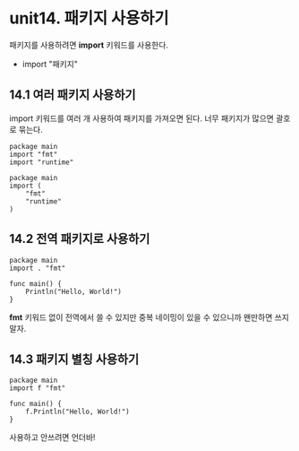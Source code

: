 
unit14. 패키지 사용하기
==
  
  
패키지를 사용하려면 __import__ 키워드를 사용한다.
  
+ import "패키지"
  
14.1 여러 패키지 사용하기
--
import 키워드를 여러 개 사용하여 패키지를 가져오면 된다. 너무 패키지가 많으면 괄호로 묶는다.
  
<pre><code>package main
import "fmt"
import "runtime"
</code></pre>
  
<pre><code>package main
import (
    "fmt"
    "runtime"
)
</code></pre>
  
14.2 전역 패키지로 사용하기
--
<pre><code>package main
import . "fmt"

func main() {
    Println("Hello, World!")
}
</code></pre>
  
__fmt__ 키워드 없이 전역에서 쓸 수 있지만 중복 네이밍이 있을 수 있으니까 왠만하면 쓰지 말자.
  
14.3 패키지 별칭 사용하기
--
<pre><code>package main
import f "fmt"

func main() {
    f.Println("Hello, World!")
}
</code></pre>
  
사용하고 안쓰려면 언더바!
